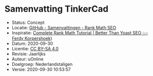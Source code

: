 # Samenvatting TinkerCad

* Status: Concept
* Locatie: [GitHub - Samenvattingen - Rank Math SEO](https://github.com/diondresschers/samenvattingen/blob/master/rank_math_seo/rank_math_seo.md)
* Inspiratie: [Complete Rank Math Tutorial | Better Than Yoast SEO 💥-  Ferdy Korpershoek](https://www.youtube.com/watch?v=TzDxO9FCstY))
* Datum: 2020-09-30
* Licentie: [CC BY-SA 4.0](https://creativecommons.org/licenses/by-sa/4.0/deed.en)
* Revisie: Jaarlijks
* Auteur: uOnline
* Doelgroep: Nederlandstaligen
* Versie: 2020-09-30 10:53:57


